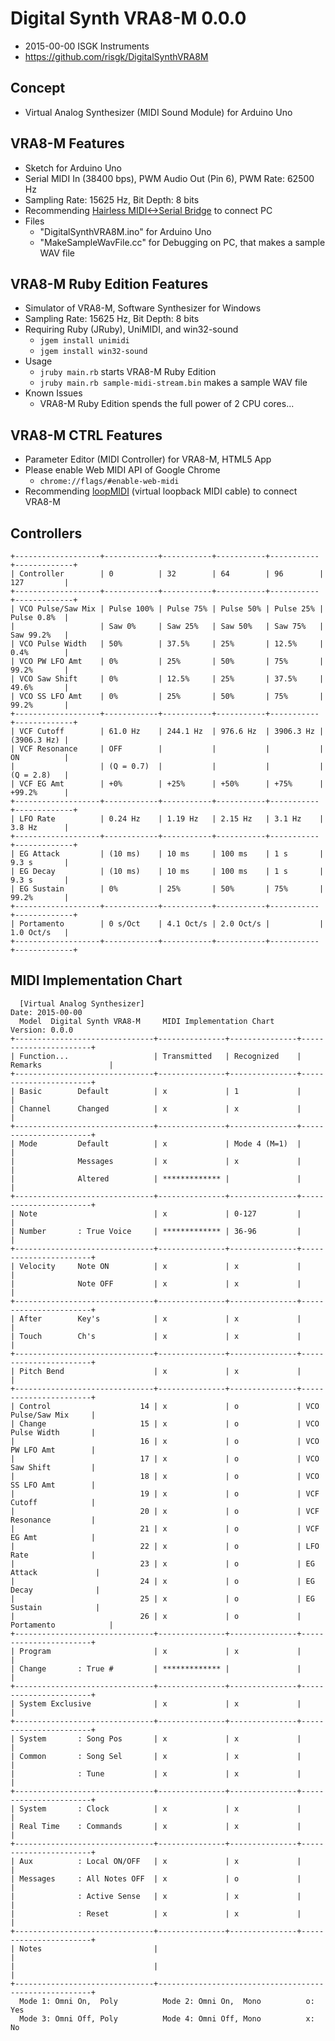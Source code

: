 # Digital Synth VRA8-M 0.0.0

- 2015-00-00 ISGK Instruments
- <https://github.com/risgk/DigitalSynthVRA8M>

## Concept

- Virtual Analog Synthesizer (MIDI Sound Module) for Arduino Uno

## VRA8-M Features

- Sketch for Arduino Uno
- Serial MIDI In (38400 bps), PWM Audio Out (Pin 6), PWM Rate: 62500 Hz
- Sampling Rate: 15625 Hz, Bit Depth: 8 bits
- Recommending [Hairless MIDI<->Serial Bridge](http://projectgus.github.io/hairless-midiserial/) to connect PC
- Files
    - "DigitalSynthVRA8M.ino" for Arduino Uno
    - "MakeSampleWavFile.cc" for Debugging on PC, that makes a sample WAV file

## VRA8-M Ruby Edition Features

- Simulator of VRA8-M, Software Synthesizer for Windows
- Sampling Rate: 15625 Hz, Bit Depth: 8 bits
- Requiring Ruby (JRuby), UniMIDI, and win32-sound
    - `jgem install unimidi`
    - `jgem install win32-sound`
- Usage
    - `jruby main.rb` starts VRA8-M Ruby Edition
    - `jruby main.rb sample-midi-stream.bin` makes a sample WAV file
- Known Issues
    - VRA8-M Ruby Edition spends the full power of 2 CPU cores...

## VRA8-M CTRL Features

- Parameter Editor (MIDI Controller) for VRA8-M, HTML5 App
- Please enable Web MIDI API of Google Chrome
    - `chrome://flags/#enable-web-midi`
- Recommending [loopMIDI](http://www.tobias-erichsen.de/software/loopmidi.html) (virtual loopback MIDI cable) to connect VRA8-M

## Controllers

    +-------------------+------------+-----------+-----------+-----------+-------------+
    | Controller        | 0          | 32        | 64        | 96        | 127         |
    +-------------------+------------+-----------+-----------+-----------+-------------+
    | VCO Pulse/Saw Mix | Pulse 100% | Pulse 75% | Pulse 50% | Pulse 25% | Pulse 0.8%  |
    |                   | Saw 0%     | Saw 25%   | Saw 50%   | Saw 75%   | Saw 99.2%   |
    | VCO Pulse Width   | 50%        | 37.5%     | 25%       | 12.5%     | 0.4%        |
    | VCO PW LFO Amt    | 0%         | 25%       | 50%       | 75%       | 99.2%       |
    | VCO Saw Shift     | 0%         | 12.5%     | 25%       | 37.5%     | 49.6%       |
    | VCO SS LFO Amt    | 0%         | 25%       | 50%       | 75%       | 99.2%       |
    +-------------------+------------+-----------+-----------+-----------+-------------+
    | VCF Cutoff        | 61.0 Hz    | 244.1 Hz  | 976.6 Hz  | 3906.3 Hz | (3906.3 Hz) |
    | VCF Resonance     | OFF        |           |           |           | ON          |
    |                   | (Q = 0.7)  |           |           |           | (Q = 2.8)   |
    | VCF EG Amt        | +0%        | +25%      | +50%      | +75%      | +99.2%      |
    +-------------------+------------+-----------+-----------+-----------+-------------+
    | LFO Rate          | 0.24 Hz    | 1.19 Hz   | 2.15 Hz   | 3.1 Hz    | 3.8 Hz      |
    +-------------------+------------+-----------+-----------+-----------+-------------+
    | EG Attack         | (10 ms)    | 10 ms     | 100 ms    | 1 s       | 9.3 s       |
    | EG Decay          | (10 ms)    | 10 ms     | 100 ms    | 1 s       | 9.3 s       |
    | EG Sustain        | 0%         | 25%       | 50%       | 75%       | 99.2%       |
    +-------------------+------------+-----------+-----------+-----------+-------------+
    | Portamento        | 0 s/Oct    | 4.1 Oct/s | 2.0 Oct/s |           | 1.0 Oct/s   |
    +-------------------+------------+-----------+-----------+-----------+-------------+

## MIDI Implementation Chart

      [Virtual Analog Synthesizer]                                    Date: 2015-00-00       
      Model  Digital Synth VRA8-M     MIDI Implementation Chart       Version: 0.0.0         
    +-------------------------------+---------------+---------------+-----------------------+
    | Function...                   | Transmitted   | Recognized    | Remarks               |
    +-------------------------------+---------------+---------------+-----------------------+
    | Basic        Default          | x             | 1             |                       |
    | Channel      Changed          | x             | x             |                       |
    +-------------------------------+---------------+---------------+-----------------------+
    | Mode         Default          | x             | Mode 4 (M=1)  |                       |
    |              Messages         | x             | x             |                       |
    |              Altered          | ************* |               |                       |
    +-------------------------------+---------------+---------------+-----------------------+
    | Note                          | x             | 0-127         |                       |
    | Number       : True Voice     | ************* | 36-96         |                       |
    +-------------------------------+---------------+---------------+-----------------------+
    | Velocity     Note ON          | x             | x             |                       |
    |              Note OFF         | x             | x             |                       |
    +-------------------------------+---------------+---------------+-----------------------+
    | After        Key's            | x             | x             |                       |
    | Touch        Ch's             | x             | x             |                       |
    +-------------------------------+---------------+---------------+-----------------------+
    | Pitch Bend                    | x             | x             |                       |
    +-------------------------------+---------------+---------------+-----------------------+
    | Control                    14 | x             | o             | VCO Pulse/Saw Mix     |
    | Change                     15 | x             | o             | VCO Pulse Width       |
    |                            16 | x             | o             | VCO PW LFO Amt        |
    |                            17 | x             | o             | VCO Saw Shift         |
    |                            18 | x             | o             | VCO SS LFO Amt        |
    |                            19 | x             | o             | VCF Cutoff            |
    |                            20 | x             | o             | VCF Resonance         |
    |                            21 | x             | o             | VCF EG Amt            |
    |                            22 | x             | o             | LFO Rate              |
    |                            23 | x             | o             | EG Attack             |
    |                            24 | x             | o             | EG Decay              |
    |                            25 | x             | o             | EG Sustain            |
    |                            26 | x             | o             | Portamento            |
    +-------------------------------+---------------+---------------+-----------------------+
    | Program                       | x             | x             |                       |
    | Change       : True #         | ************* |               |                       |
    +-------------------------------+---------------+---------------+-----------------------+
    | System Exclusive              | x             | x             |                       |
    +-------------------------------+---------------+---------------+-----------------------+
    | System       : Song Pos       | x             | x             |                       |
    | Common       : Song Sel       | x             | x             |                       |
    |              : Tune           | x             | x             |                       |
    +-------------------------------+---------------+---------------+-----------------------+
    | System       : Clock          | x             | x             |                       |
    | Real Time    : Commands       | x             | x             |                       |
    +-------------------------------+---------------+---------------+-----------------------+
    | Aux          : Local ON/OFF   | x             | x             |                       |
    | Messages     : All Notes OFF  | x             | o             |                       |
    |              : Active Sense   | x             | x             |                       |
    |              : Reset          | x             | x             |                       |
    +-------------------------------+---------------+---------------+-----------------------+
    | Notes                         |                                                       |
    |                               |                                                       |
    +-------------------------------+-------------------------------------------------------+
      Mode 1: Omni On,  Poly          Mode 2: Omni On,  Mono          o: Yes                 
      Mode 3: Omni Off, Poly          Mode 4: Omni Off, Mono          x: No                  
